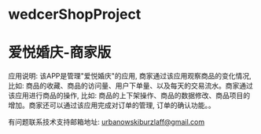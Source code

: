 # wedcerShopProject
# 爱悦婚庆-商家版

应用说明: 该APP是管理"爱悦婚庆"的应用, 商家通过该应用观察商品的变化情况, 比如: 商品的收藏、商品的访问量、用户下单量、以及每天的交易流水。商家通过该应用进行商品的操作, 比如: 商品的上下架操作、商品的数据修改、商品项目的增加。商家还可以通过该应用完成对订单的管理, 订单的确认功能。。

有问题联系技术支持邮箱地址: urbanowskiburzlaff@gmail.com
